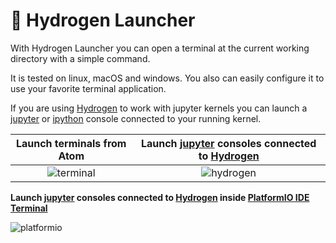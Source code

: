 # :rocket: Hydrogen Launcher

With Hydrogen Launcher you can open a terminal at the current working directory with a simple command.

It is tested on linux, macOS and windows. You also can easily configure it to use your favorite terminal application.

If you are using [Hydrogen](https://github.com/nteract/hydrogen/) to work with jupyter kernels you can launch a [jupyter](http://jupyter.org/) or [ipython](https://ipython.org/) console connected to your running kernel.

Launch terminals from Atom | Launch [jupyter](http://jupyter.org/) consoles connected to [Hydrogen](https://github.com/nteract/hydrogen)
:-------------------------:|:-------------------------:
![terminal](https://cloud.githubusercontent.com/assets/13285808/18366900/c912f1ca-7618-11e6-93e1-b708b4383aaa.gif)  |  ![hydrogen](https://cloud.githubusercontent.com/assets/13285808/18366899/c9120f94-7618-11e6-986c-9adbc84d7609.gif)


**Launch [jupyter](http://jupyter.org/) consoles connected to [Hydrogen](https://github.com/nteract/hydrogen) inside [PlatformIO IDE Terminal](https://github.com/platformio/platformio-atom-ide-terminal)**

![platformio](https://cloud.githubusercontent.com/assets/13285808/21818082/bffff466-d766-11e6-8dac-a7940b8b486d.gif)
